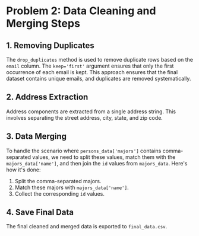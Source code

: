 # Problem 2: Data Cleaning and Merging Steps

## 1. Removing Duplicates

The `drop_duplicates` method is used to remove duplicate rows based on the `email` column. The `keep='first'` argument ensures that only the first occurrence of each email is kept. This approach ensures that the final dataset contains unique emails, and duplicates are removed systematically.

## 2. Address Extraction

Address components are extracted from a single address string. This involves separating the street address, city, state, and zip code.

## 3. Data Merging

To handle the scenario where `persons_data['majors']` contains comma-separated values, we need to split these values, match them with the `majors_data['name']`, and then join the `id` values from `majors_data`. Here's how it's done:

1. Split the comma-separated majors.
2. Match these majors with `majors_data['name']`.
3. Collect the corresponding `id` values.

## 4. Save Final Data

The final cleaned and merged data is exported to `final_data.csv`.
